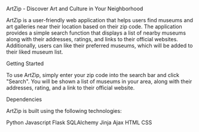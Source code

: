 ArtZip - Discover Art and Culture in Your Neighborhood

ArtZip is a user-friendly web application that helps users find museums and art galleries near their location based on their zip code. The application provides a simple search function that displays a list of nearby museums along with their addresses, ratings, and links to their official websites. Additionally, users can like their preferred museums, which will be added to their liked museum list.

Getting Started

To use ArtZip, simply enter your zip code into the search bar and click "Search". You will be shown a list of museums in your area, along with their addresses, rating, and a link to their official website.


Dependencies

ArtZip is built using the following technologies:

Python
Javascript
Flask
SQLAlchemy
Jinja
Ajax
HTML
CSS

